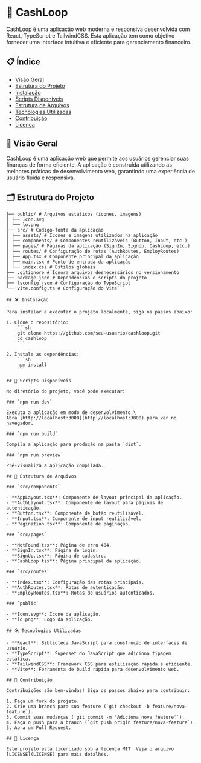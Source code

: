 # 💸 CashLoop

CashLoop é uma aplicação web moderna e responsiva desenvolvida com React, TypeScript e TailwindCSS. Esta aplicação tem como objetivo fornecer uma interface intuitiva e eficiente para gerenciamento financeiro.

## 📋 Índice

- [Visão Geral](#visão-geral)
- [Estrutura do Projeto](#estrutura-do-projeto)
- [Instalação](#instalação)
- [Scripts Disponíveis](#scripts-disponíveis)
- [Estrutura de Arquivos](#estrutura-de-arquivos)
- [Tecnologias Utilizadas](#tecnologias-utilizadas)
- [Contribuição](#contribuição)
- [Licença](#licença)

## 🌟 Visão Geral

CashLoop é uma aplicação web que permite aos usuários gerenciar suas finanças de forma eficiente. A aplicação é construída utilizando as melhores práticas de desenvolvimento web, garantindo uma experiência de usuário fluida e responsiva.

## 🗂 Estrutura do Projeto

```
├── public/ # Arquivos estáticos (ícones, imagens)
│ ├── Icon.svg
│ └── lo.png
├── src/ # Código-fonte da aplicação
│ ├── assets/ # Ícones e imagens utilizados na aplicação
│ ├── components/ # Componentes reutilizáveis (Button, Input, etc.)
│ ├── pages/ # Páginas da aplicação (SignIn, SignUp, CashLoop, etc.)
│ ├── routes/ # Configuração de rotas (AuthRoutes, EmployRoutes)
│ ├── App.tsx # Componente principal da aplicação
│ ├── main.tsx # Ponto de entrada da aplicação
│ └── index.css # Estilos globais
├── .gitignore # Ignora arquivos desnecessários no versionamento
├── package.json # Dependências e scripts do projeto
├── tsconfig.json # Configuração do TypeScript
└── vite.config.ts # Configuração do Vite```

## 🛠 Instalação

Para instalar e executar o projeto localmente, siga os passos abaixo:

1. Clone o repositório:
    ```sh
    git clone https://github.com/seu-usuario/cashloop.git
    cd cashloop
    ```

2. Instale as dependências:
    ```sh
    npm install
    ```

## 🚀 Scripts Disponíveis

No diretório do projeto, você pode executar:

### `npm run dev`

Executa a aplicação em modo de desenvolvimento.\
Abra [http://localhost:3000](http://localhost:3000) para ver no navegador.

### `npm run build`

Compila a aplicação para produção na pasta `dist`.

### `npm run preview`

Pré-visualiza a aplicação compilada.

## 📁 Estrutura de Arquivos

### `src/components`

- **AppLayout.tsx**: Componente de layout principal da aplicação.
- **AuthLayout.tsx**: Componente de layout para páginas de autenticação.
- **Button.tsx**: Componente de botão reutilizável.
- **Input.tsx**: Componente de input reutilizável.
- **Pagination.tsx**: Componente de paginação.

### `src/pages`

- **NotFound.tsx**: Página de erro 404.
- **SignIn.tsx**: Página de login.
- **SignUp.tsx**: Página de cadastro.
- **CashLoop.tsx**: Página principal da aplicação.

### `src/routes`

- **index.tsx**: Configuração das rotas principais.
- **AuthRoutes.tsx**: Rotas de autenticação.
- **EmployRoutes.tsx**: Rotas de usuários autenticados.

### `public`

- **Icon.svg**: Ícone da aplicação.
- **lo.png**: Logo da aplicação.

## 🛠 Tecnologias Utilizadas

- **React**: Biblioteca JavaScript para construção de interfaces de usuário.
- **TypeScript**: Superset do JavaScript que adiciona tipagem estática.
- **TailwindCSS**: Framework CSS para estilização rápida e eficiente.
- **Vite**: Ferramenta de build rápida para desenvolvimento web.

## 🤝 Contribuição

Contribuições são bem-vindas! Siga os passos abaixo para contribuir:

1. Faça um fork do projeto.
2. Crie uma branch para sua feature (`git checkout -b feature/nova-feature`).
3. Commit suas mudanças (`git commit -m 'Adiciona nova feature'`).
4. Faça o push para a branch (`git push origin feature/nova-feature`).
5. Abra um Pull Request.

## 📄 Licença

Este projeto está licenciado sob a licença MIT. Veja o arquivo [LICENSE](LICENSE) para mais detalhes.